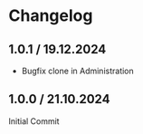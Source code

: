 # Changelog

## 1.0.1 / 19.12.2024
- Bugfix clone in Administration

## 1.0.0 / 21.10.2024
Initial Commit